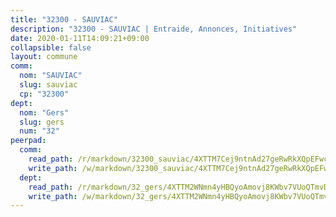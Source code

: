 ```yaml
---
title: "32300 - SAUVIAC"
description: "32300 - SAUVIAC | Entraide, Annonces, Initiatives"
date: 2020-01-11T14:09:21+09:00
collapsible: false
layout: commune
comm:
  nom: "SAUVIAC"
  slug: sauviac
  cp: "32300"
dept:
  nom: "Gers"
  slug: gers
  num: "32"
peerpad:
  comm:
    read_path: /r/markdown/32300_sauviac/4XTTM7Cej9ntnAd27geRwRkXQpEFwcAMS9Zy8d4WaXXB1hife
    write_path: /w/markdown/32300_sauviac/4XTTM7Cej9ntnAd27geRwRkXQpEFwcAMS9Zy8d4WaXXB1hife-K3TgTkggUVb2P6ev14Yciv8UHQZEv4StnJHquyMJWV9UD6xm6qk1DHsLLVhqXgSZys2cqBczTD2XEVLy3jjWhKMoZ4LnfRVgYMeaEnTVYze4XGALm67gbHRREcLzJbiLR5UoQeNx
  dept:
    read_path: /r/markdown/32_gers/4XTTM2WNmn4yHBQyoAmovj8KWbv7VUoQTmvDpdT3o124AgWEe
    write_path: /w/markdown/32_gers/4XTTM2WNmn4yHBQyoAmovj8KWbv7VUoQTmvDpdT3o124AgWEe-K3TgUpYJfQLfW5uoLbdwErZNx29AEkCAso1EvCZzqaD3z7aQWWvGchjPJifpsj2b2MrnxAXUWCQXyv6K9rEMDPiEmuqTRE8ziuYLh1MUbtQUwwoYxV2abqSdJr66fFRHJZtY62y8
---
```


